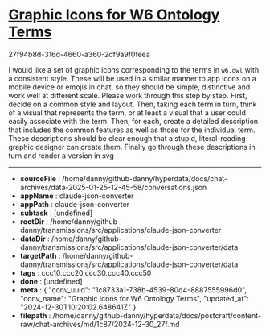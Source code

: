 # [Graphic Icons for W6 Ontology Terms](https://claude.ai/chat/1c8733a1-738b-4539-80d4-8887555996d0)

27f94b8d-316d-4660-a360-2df9a9f0feea

I would like a set of graphic icons corresponding to the terms in `w6.owl` with a consistent style. These will be used in a similar manner to app icons on a mobile device or emojis in chat, so they should be simple, distinctive and work well at different scale. Please work through this step by step. First, decide on a common style and layout. Then, taking each term in turn, think of a visual that represents the term, or at least a visual that a user could easily associate with the term. Then, for each, create a detailed description that includes the common features as well as those for the individual term. These descriptions should be clear enough that a stupid, literal-reading graphic designer can create them. Finally go through these descriptions in turn and render a version in svg

---

* **sourceFile** : /home/danny/github-danny/hyperdata/docs/chat-archives/data-2025-01-25-12-45-58/conversations.json
* **appName** : claude-json-converter
* **appPath** : claude-json-converter
* **subtask** : [undefined]
* **rootDir** : /home/danny/github-danny/transmissions/src/applications/claude-json-converter
* **dataDir** : /home/danny/github-danny/transmissions/src/applications/claude-json-converter/data
* **targetPath** : /home/danny/github-danny/transmissions/src/applications/claude-json-converter/data
* **tags** : ccc10.ccc20.ccc30.ccc40.ccc50
* **done** : [undefined]
* **meta** : {
  "conv_uuid": "1c8733a1-738b-4539-80d4-8887555996d0",
  "conv_name": "Graphic Icons for W6 Ontology Terms",
  "updated_at": "2024-12-30T10:20:02.648641Z"
}
* **filepath** : /home/danny/github-danny/hyperdata/docs/postcraft/content-raw/chat-archives/md/1c87/2024-12-30_27f.md